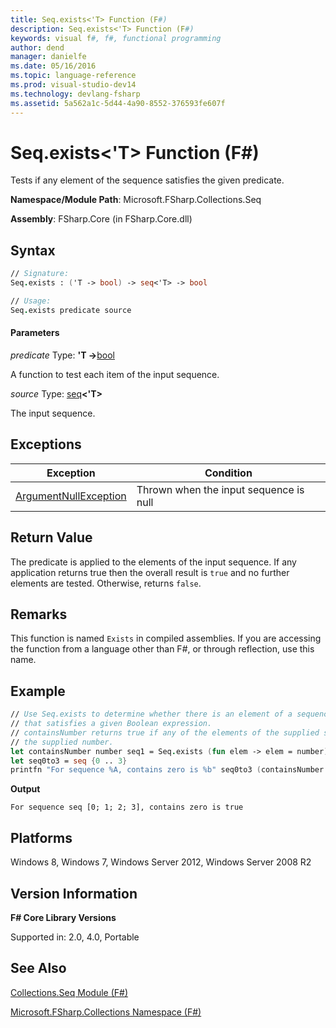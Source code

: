 ```yaml
---
title: Seq.exists<'T> Function (F#)
description: Seq.exists<'T> Function (F#)
keywords: visual f#, f#, functional programming
author: dend
manager: danielfe
ms.date: 05/16/2016
ms.topic: language-reference
ms.prod: visual-studio-dev14
ms.technology: devlang-fsharp
ms.assetid: 5a562a1c-5d44-4a90-8552-376593fe607f
---
```


# Seq.exists<'T> Function (F#)

Tests if any element of the sequence satisfies the given predicate.

**Namespace/Module Path**: Microsoft.FSharp.Collections.Seq

**Assembly**: FSharp.Core (in FSharp.Core.dll)


## Syntax

```fsharp
// Signature:
Seq.exists : ('T -> bool) -> seq<'T> -> bool

// Usage:
Seq.exists predicate source
```

#### Parameters
*predicate*
Type: **'T -&gt;**[bool](https://msdn.microsoft.com/library/89c0cf9c-49ce-4207-a3be-555851a67dd5)


A function to test each item of the input sequence.


*source*
Type: [seq](https://msdn.microsoft.com/library/2f0c87c6-8a0d-4d33-92a6-10d1d037ce75)**&lt;'T&gt;**


The input sequence.

## Exceptions

|Exception|Condition|
|----|----|
|[ArgumentNullException](https://msdn.microsoft.com/library/system.argumentnullexception.aspx)|Thrown when the input sequence is null|

## Return Value

The predicate is applied to the elements of the input sequence. If any application returns true then the overall result is `true` and no further elements are tested. Otherwise, returns `false`.

## Remarks
This function is named `Exists` in compiled assemblies. If you are accessing the function from a language other than F#, or through reflection, use this name.

## Example

```fsharp
// Use Seq.exists to determine whether there is an element of a sequence
// that satisfies a given Boolean expression.
// containsNumber returns true if any of the elements of the supplied sequence match
// the supplied number.
let containsNumber number seq1 = Seq.exists (fun elem -> elem = number) seq1
let seq0to3 = seq {0 .. 3}
printfn "For sequence %A, contains zero is %b" seq0to3 (containsNumber 0 seq0to3)
```

**Output**

```
For sequence seq [0; 1; 2; 3], contains zero is true
```

## Platforms
Windows 8, Windows 7, Windows Server 2012, Windows Server 2008 R2


## Version Information
**F# Core Library Versions**

Supported in: 2.0, 4.0, Portable




## See Also
[Collections.Seq Module &#40;F&#35;&#41;](Collections.Seq-Module-%5BFSharp%5D.md)

[Microsoft.FSharp.Collections Namespace &#40;F&#35;&#41;](Microsoft.FSharp.Collections-Namespace-%5BFSharp%5D.md)
